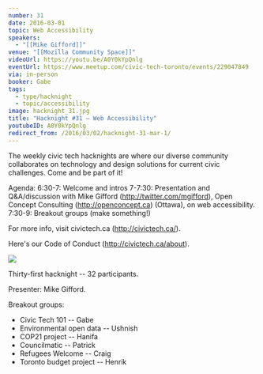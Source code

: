 ```yaml
---
number: 31
date: 2016-03-01
topic: Web Accessibility
speakers:
  - "[[Mike Gifford]]"
venue: "[[Mozilla Community Space]]"
videoUrl: https://youtu.be/A0Y0kYpQnlg
eventUrl: https://www.meetup.com/civic-tech-toronto/events/229047849
via: in-person
booker: Gabe
tags:
  - type/hacknight
  - topic/accessibility
image: hacknight_31.jpg
title: "Hacknight #31 – Web Accessibility"
youtubeID: A0Y0kYpQnlg
redirect_from: /2016/03/02/hacknight-31-mar-1/
---
```


The weekly civic tech hacknights are where our diverse community collaborates on technology and design solutions for current civic challenges. Come and be part of it!

Agenda:
6:30-7: Welcome and intros
7-7:30: Presentation and Q&A/discussion with Mike Gifford (http://twitter.com/mgifford), Open Concept Consulting (http://openconcept.ca) (Ottawa), on web accessibility.
7:30-9: Breakout groups (make something!)

For more info, visit civictech.ca (http://civictech.ca/).

Here's our Code of Conduct (http://civictech.ca/about).



![](https://mlydg0vejq30.i.optimole.com/w:800/h:600/q:mauto/f:best/https://civictech.ca/wp-content/uploads/2016/03/IMG_20160301_191355.jpg)

Thirty-first hacknight -- 32 participants.

Presenter: Mike Gifford.

Breakout groups:
-   Civic Tech 101 -- Gabe
-   Environmental open data -- Ushnish
-   COP21 project -- Hanifa
-   Councilmatic -- Patrick
-   Refugees Welcome -- Craig
-   Toronto budget project -- Henrik
